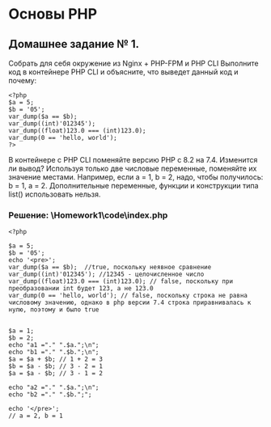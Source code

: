 # Основы PHP

## Домашнее задание № 1.

Собрать для себя окружение из Nginx + PHP-FPM и PHP CLI
Выполните код в контейнере PHP CLI и объясните, что выведет данный код и почему:

```
<?php
$a = 5;
$b = '05';
var_dump($a == $b);
var_dump((int)'012345');
var_dump((float)123.0 === (int)123.0);
var_dump(0 == 'hello, world');
?>
```

В контейнере с PHP CLI поменяйте версию PHP с 8.2 на 7.4. Изменится ли вывод?
Используя только две числовые переменные, поменяйте их значение местами. Например, если a = 1, b = 2, надо, чтобы получилось: b = 1, a = 2. Дополнительные переменные, функции и конструкции типа list() использовать нельзя.

### Решение: \Homework1\code\index.php

```
<?php

$a = 5; 
$b = '05';
echo '<pre>';
var_dump($a == $b);  //true, поскольку неявное сравнение
var_dump((int)'012345'); //12345 - целочисленное число
var_dump((float)123.0 === (int)123.0); // false, поскольку при преобразовании int будет 123, а не 123.0
var_dump(0 == 'hello, world'); // false, поскольку строка не равна числовому значению, однако в php версии 7.4 строка приравнивалась к нулю, поэтому и было true


$a = 1; 
$b = 2;
echo "a1 ="." ".$a.";\n";
echo "b1 ="." ".$b.";\n"; 
$a = $a + $b; // 1 + 2 = 3
$b = $a - $b; // 3 - 2 = 1
$a = $a - $b; // 3 - 1 = 2

echo "a2 ="." ".$a.";\n";
echo "b2 ="." ".$b.";";

echo '</pre>';
// a = 2, b = 1
```

